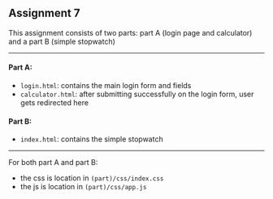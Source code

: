 ## Assignment 7

This assignment consists of two parts: part A (login page and calculator) and a part B (simple stopwatch)
___
#### Part A:
- `login.html`: contains the main login form and fields
- `calculator.html`: after submitting successfully on the login form, user gets redirected here


#### Part B:
- `index.html`: contains the simple stopwatch

___

For both part A and part B:
- the css is location in `(part)/css/index.css`
- the js is location in `(part)/css/app.js`

